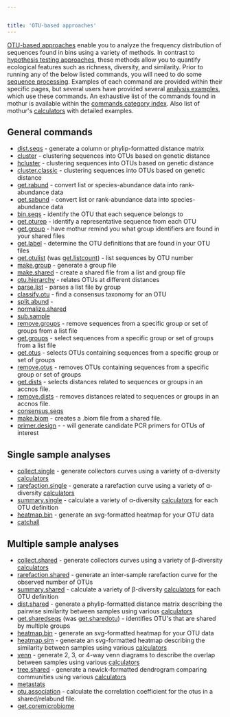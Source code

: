 ```yaml
---


title: 'OTU-based approaches'
---
```

[OTU-based approaches](OTU-based_approaches) enable you to
analyze the frequency distribution of sequences found in bins using a
variety of methods. In contrast to [hypothesis testing
approaches](hypothesis_testing_approaches), these methods
allow you to quantify ecological features such as richness, diversity,
and similarity. Prior to running any of the below listed commands, you
will need to do some [sequence
processing](sequence_processing). Examples of each command
are provided within their specific pages, but several users have
provided several [analysis examples](analysis_examples),
which use these commands. An exhaustive list of the commands found in
mothur is available within the [ commands category
index](Special:Categories). Also list of mothur\'s
[calculators](calculators) with detailed examples.

## General commands

-   [dist.seqs](dist.seqs) - generate a column or
    phylip-formatted distance matrix
-   [cluster](cluster) - clustering sequences into OTUs based
    on genetic distance
-   [hcluster](hcluster) - clustering sequences into OTUs
    based on genetic distance
-   [cluster.classic](cluster.classic) - clustering sequences
    into OTUs based on genetic distance
-   [get.rabund](get.rabund) - convert list or
    species-abundance data into rank-abundance data
-   [get.sabund](get.sabund) - convert list or rank-abundance
    data into species-abundance data
-   [bin.seqs](bin.seqs) - identify the OTU that each
    sequence belongs to
-   [get.oturep](get.oturep) - identify a representative
    sequence from each OTU
-   [get.group](get.group) - have mothur remind you what
    group identifiers are found in your shared files
-   [get.label](get.label) - determine the OTU definitions
    that are found in your OTU files
-   [get.otulist](get.otulist) (was
    [get.listcount](get.listcount)) - list sequences by OTU
    number
-   [make.group](make.group) - generate a group file
-   [make.shared](make.shared) - create a shared file from a
    list and group file
-   [otu.hierarchy](otu.hierarchy) - relates OTUs at
    different distances
-   [parse.list](parse.list) - parses a list file by group
-   [classify.otu](classify.otu) - find a consensus taxonomy
    for an OTU
-   [split.abund](split.abund) -
-   [normalize.shared](normalize.shared)
-   [sub.sample](sub.sample)
-   [remove.groups](remove.groups) - remove sequences from a
    specific group or set of groups from a list file
-   [get.groups](get.groups) - select sequences from a
    specific group or set of groups from a list file
-   [get.otus](get.otus) - selects OTUs containing sequences
    from a specific group or set of groups
-   [remove.otus](remove.otus) - removes OTUs containing
    sequences from a specific group or set of groups
-   [get.dists](get.dists) - selects distances related to
    sequences or groups in an accnos file.
-   [remove.dists](remove.dists) - removes distances related
    to sequences or groups in an accnos file.
-   [consensus.seqs](consensus.seqs)
-   [make.biom](make.biom) - creates a .biom file from a
    shared file.
-   [primer.design](primer.design) - - will generate
    candidate PCR primers for OTUs of interest

## Single sample analyses

-   [collect.single](collect.single) - generate collectors
    curves using a variety of α-diversity
    [calculators](calculators)
-   [rarefaction.single](rarefaction.single) - generate a
    rarefaction curve using a variety of α-diversity
    [calculators](calculators)
-   [summary.single](summary.single) - calculate a variety of
    α-diversity [calculators](calculators) for each OTU
    definition
-   [heatmap.bin](heatmap.bin) - generate an svg-formatted
    heatmap for your OTU data
-   [catchall](catchall)

## Multiple sample analyses

-   [collect.shared](collect.shared) - generate collectors
    curves using a variety of β-diversity
    [calculators](calculators)
-   [rarefaction.shared](rarefaction.shared) - generate an
    inter-sample rarefaction curve for the observed number of OTUs
-   [summary.shared](summary.shared) - calculate a variety of
    β-diversity [calculators](calculators) for each OTU
    definition
-   [dist.shared](dist.shared) - generate a phylip-formatted
    distance matrix describing the pairwise similarity between samples
    using various [calculators](calculators)
-   [get.sharedseqs](get.sharedseqs) (was
    [get.sharedotu](get.sharedotu)) - identifies OTU\'s that
    are shared by multiple groups
-   [heatmap.bin](heatmap.bin) - generate an svg-formatted
    heatmap for your OTU data
-   [heatmap.sim](heatmap.sim) - generate an svg-formatted
    heatmap describing the similarity between samples using various
    [calculators](calculators)
-   [venn](venn) - generate 2, 3, or 4-way venn diagrams to
    describe the overlap between samples using various
    [calculators](calculators)
-   [tree.shared](tree.shared) - generate a newick-formatted
    dendrogram comparing communities using various
    [calculators](calculators)
-   [metastats](metastats)
-   [otu.association](otu.association) - calculate the
    correlation coefficient for the otus in a shared/relabund file.
-   [get.coremicrobiome](get.coremicrobiome)
